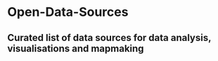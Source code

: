 # Open-Data-Sources
## Curated list of data sources for data analysis, visualisations and mapmaking
